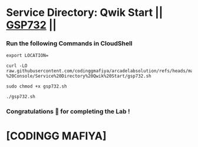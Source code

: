 # Service Directory: Qwik Start || [GSP732](https://www.cloudskillsboost.google/focuses/12412?parent=catalog) ||

### Run the following Commands in CloudShell

```
export LOCATION=
```
```
curl -LO raw.githubusercontent.com/codinggmafiya/arcadelabsolution/refs/heads/main/Dataplex%20Qwik%20Start%20-%20Console/Service%20Directory%20Qwik%20Start/gsp732.sh

sudo chmod +x gsp732.sh

./gsp732.sh
```

### Congratulations 🎉 for completing the Lab !

# [CODINGG MAFIYA]
